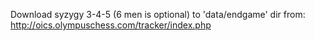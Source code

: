 Download syzygy 3-4-5 (6 men is optional) to 'data/endgame' dir from:
http://oics.olympuschess.com/tracker/index.php